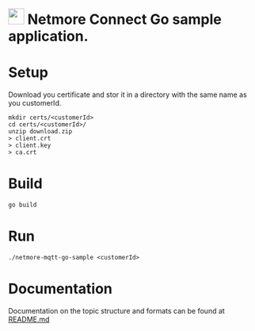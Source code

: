 # <img src="https://avatars.githubusercontent.com/u/93947921?s=200&" width="32"/> Netmore Connect Go sample application.

# Setup
Download you certificate and stor it in a directory with the same name as you customerId.
```
mkdir certs/<customerId>
cd certs/<customerId>/
unzip download.zip
> client.crt
> client.key
> ca.crt
```
# Build
```
go build
```
# Run
```
./netmore-mqtt-go-sample <customerId>

```
# Documentation

Documentation on the topic structure and formats can be found at [README.md](https://github.com/netmoregroup/netmore-mqtt-sample/blob/develop/Readme.md)
